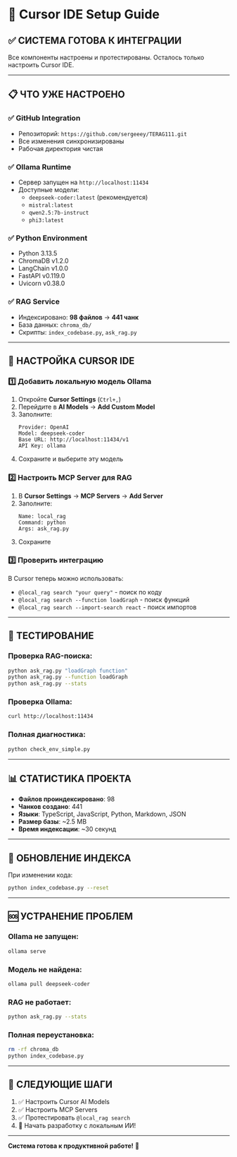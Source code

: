 # 🚀 Cursor IDE Setup Guide

## ✅ **СИСТЕМА ГОТОВА К ИНТЕГРАЦИИ**

Все компоненты настроены и протестированы. Осталось только настроить Cursor IDE.

---

## 📋 **ЧТО УЖЕ НАСТРОЕНО**

### ✅ **GitHub Integration**
- Репозиторий: `https://github.com/sergeeey/TERAG111.git`
- Все изменения синхронизированы
- Рабочая директория чистая

### ✅ **Ollama Runtime**
- Сервер запущен на `http://localhost:11434`
- Доступные модели:
  - `deepseek-coder:latest` (рекомендуется)
  - `mistral:latest`
  - `qwen2.5:7b-instruct`
  - `phi3:latest`

### ✅ **Python Environment**
- Python 3.13.5
- ChromaDB v1.2.0
- LangChain v1.0.0
- FastAPI v0.119.0
- Uvicorn v0.38.0

### ✅ **RAG Service**
- Индексировано: **98 файлов** → **441 чанк**
- База данных: `chroma_db/`
- Скрипты: `index_codebase.py`, `ask_rag.py`

---

## 🔧 **НАСТРОЙКА CURSOR IDE**

### 1️⃣ **Добавить локальную модель Ollama**

1. Откройте **Cursor Settings** (`Ctrl+,`)
2. Перейдите в **AI Models** → **Add Custom Model**
3. Заполните:
   ```
   Provider: OpenAI
   Model: deepseek-coder
   Base URL: http://localhost:11434/v1
   API Key: ollama
   ```
4. Сохраните и выберите эту модель

### 2️⃣ **Настроить MCP Server для RAG**

1. В **Cursor Settings** → **MCP Servers** → **Add Server**
2. Заполните:
   ```
   Name: local_rag
   Command: python
   Args: ask_rag.py
   ```
3. Сохраните

### 3️⃣ **Проверить интеграцию**

В Cursor теперь можно использовать:
- `@local_rag search "your query"` - поиск по коду
- `@local_rag search --function loadGraph` - поиск функций
- `@local_rag search --import-search react` - поиск импортов

---

## 🧪 **ТЕСТИРОВАНИЕ**

### Проверка RAG-поиска:
```bash
python ask_rag.py "loadGraph function"
python ask_rag.py --function loadGraph
python ask_rag.py --stats
```

### Проверка Ollama:
```bash
curl http://localhost:11434
```

### Полная диагностика:
```bash
python check_env_simple.py
```

---

## 📊 **СТАТИСТИКА ПРОЕКТА**

- **Файлов проиндексировано**: 98
- **Чанков создано**: 441
- **Языки**: TypeScript, JavaScript, Python, Markdown, JSON
- **Размер базы**: ~2.5 MB
- **Время индексации**: ~30 секунд

---

## 🔄 **ОБНОВЛЕНИЕ ИНДЕКСА**

При изменении кода:
```bash
python index_codebase.py --reset
```

---

## 🆘 **УСТРАНЕНИЕ ПРОБЛЕМ**

### Ollama не запущен:
```bash
ollama serve
```

### Модель не найдена:
```bash
ollama pull deepseek-coder
```

### RAG не работает:
```bash
python ask_rag.py --stats
```

### Полная переустановка:
```bash
rm -rf chroma_db
python index_codebase.py
```

---

## 🎯 **СЛЕДУЮЩИЕ ШАГИ**

1. ✅ Настроить Cursor AI Models
2. ✅ Настроить MCP Servers
3. ✅ Протестировать `@local_rag search`
4. 🚀 Начать разработку с локальным ИИ!

---

**Система готова к продуктивной работе!** 🎉
